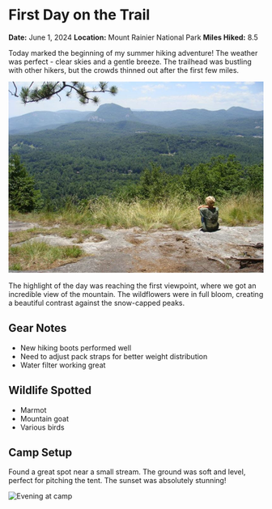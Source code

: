 # First Day on the Trail

**Date:** June 1, 2024
**Location:** Mount Rainier National Park
**Miles Hiked:** 8.5

Today marked the beginning of my summer hiking adventure! The weather was perfect - clear skies and a gentle breeze. The trailhead was bustling with other hikers, but the crowds thinned out after the first few miles.

![View from the trail](../images/about1.jpg)

The highlight of the day was reaching the first viewpoint, where we got an incredible view of the mountain. The wildflowers were in full bloom, creating a beautiful contrast against the snow-capped peaks.

## Gear Notes

- New hiking boots performed well
- Need to adjust pack straps for better weight distribution
- Water filter working great

## Wildlife Spotted

- Marmot
- Mountain goat
- Various birds

## Camp Setup

Found a great spot near a small stream. The ground was soft and level, perfect for pitching the tent. The sunset was absolutely stunning!

![Evening at camp](images/camp-sunset.jpg)
